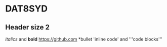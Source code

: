 # DAT8SYD
## Header size 2
*italics* and **bold**
https://github.com
*bullet
'inline code' and '''code blocks'''
